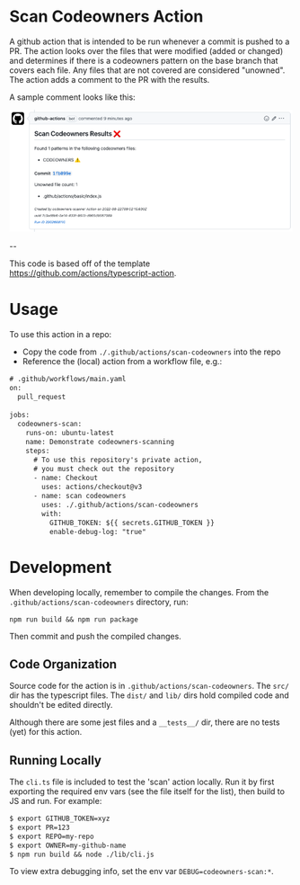 # Scan Codeowners Action

A github action that is intended to be run whenever a commit is pushed to a PR.
The action looks over the files that were modified (added or changed) and determines if there
is a codeowners pattern on the base branch that covers each file. Any files that are not covered
are considered "unowned". The action adds a comment to the PR with the results.

A sample comment looks like this:

![Screenshot](./screenshot.png)

--

This code is based off of the template https://github.com/actions/typescript-action.

# Usage

To use this action in a repo:

- Copy the code from `./.github/actions/scan-codeowners` into the repo
- Reference the (local) action from a workflow file, e.g.:

```
# .github/workflows/main.yaml
on:
  pull_request

jobs:
  codeowners-scan:
    runs-on: ubuntu-latest
    name: Demonstrate codeowners-scanning
    steps:
      # To use this repository's private action,
      # you must check out the repository
      - name: Checkout
        uses: actions/checkout@v3
      - name: scan codeowners
        uses: ./.github/actions/scan-codeowners
        with:
          GITHUB_TOKEN: ${{ secrets.GITHUB_TOKEN }}
          enable-debug-log: "true"
```

# Development

When developing locally, remember to compile the changes. From the `.github/actions/scan-codeowners` directory, run:

```
npm run build && npm run package
```

Then commit and push the compiled changes.

## Code Organization

Source code for the action is in `.github/actions/scan-codeowners`.
The `src/` dir has the typescript files. The `dist/` and `lib/` dirs hold compiled code and shouldn't be edited directly.

Although there are some jest files and a `__tests__/` dir, there are no tests (yet) for this action.

## Running Locally

The `cli.ts` file is included to test the 'scan' action locally.
Run it by first exporting the required env vars (see the file itself for the list), then build to JS and run.
For example:

```
$ export GITHUB_TOKEN=xyz
$ export PR=123
$ export REPO=my-repo
$ export OWNER=my-github-name
$ npm run build && node ./lib/cli.js
```

To view extra debugging info, set the env var `DEBUG=codeowners-scan:*`.
